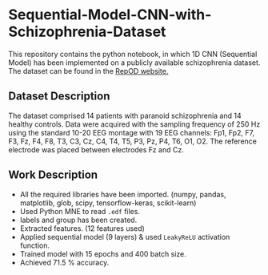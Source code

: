 # Sequential-Model-CNN-with-Schizophrenia-Dataset

This repository contains the python notebook, in which 1D CNN (Sequential Model) has been implemented on a publicly available schizophrenia dataset. The dataset can be found in the [RepOD website.](https://repod.icm.edu.pl/dataset.xhtml?persistentId=doi:10.18150/repod.0107441) 

## Dataset Description
The dataset comprised 14 patients with paranoid schizophrenia and 14 healthy controls. Data were acquired with the sampling frequency of 250 Hz using the standard 10-20 EEG montage with 19 EEG channels: Fp1, Fp2, F7, F3, Fz, F4, F8, T3, C3, Cz, C4, T4, T5, P3, Pz, P4, T6, O1, O2. The reference electrode was placed between electrodes Fz and Cz.

## Work Description
- All the required libraries have been imported. (numpy, pandas, matplotlib, glob, scipy, tensorflow-keras, scikit-learn)
- Used Python MNE to read `.edf` files.
- labels and group has been created.
- Extracted features. (12 features used)
- Applied sequential model (9 layers) & used `LeakyReLU` activation function.
- Trained model with 15 epochs and 400 batch size.
- Achieved 71.5 % accuracy.

